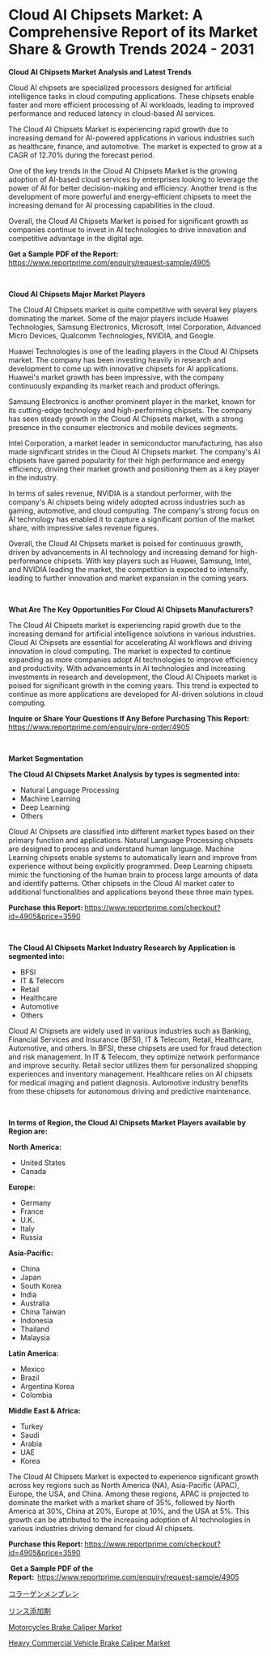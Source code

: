 <p><h1>Cloud AI Chipsets Market: A Comprehensive Report of its Market Share & Growth Trends 2024 - 2031</h1></p><p><strong>Cloud AI Chipsets Market Analysis and Latest Trends</strong></p>
<p><p>Cloud AI chipsets are specialized processors designed for artificial intelligence tasks in cloud computing applications. These chipsets enable faster and more efficient processing of AI workloads, leading to improved performance and reduced latency in cloud-based AI services.</p><p>The Cloud AI Chipsets Market is experiencing rapid growth due to increasing demand for AI-powered applications in various industries such as healthcare, finance, and automotive. The market is expected to grow at a CAGR of 12.70% during the forecast period.</p><p>One of the key trends in the Cloud AI Chipsets Market is the growing adoption of AI-based cloud services by enterprises looking to leverage the power of AI for better decision-making and efficiency. Another trend is the development of more powerful and energy-efficient chipsets to meet the increasing demand for AI processing capabilities in the cloud.</p><p>Overall, the Cloud AI Chipsets Market is poised for significant growth as companies continue to invest in AI technologies to drive innovation and competitive advantage in the digital age.</p></p>
<p><strong>Get a Sample PDF of the Report:&nbsp;</strong> <a href="https://www.reportprime.com/enquiry/request-sample/4905">https://www.reportprime.com/enquiry/request-sample/4905</a></p>
<p>&nbsp;</p>
<p><strong>Cloud AI Chipsets Major Market Players</strong></p>
<p><p>The Cloud AI Chipsets market is quite competitive with several key players dominating the market. Some of the major players include Huawei Technologies, Samsung Electronics, Microsoft, Intel Corporation, Advanced Micro Devices, Qualcomm Technologies, NVIDIA, and Google.</p><p>Huawei Technologies is one of the leading players in the Cloud AI Chipsets market. The company has been investing heavily in research and development to come up with innovative chipsets for AI applications. Huawei's market growth has been impressive, with the company continuously expanding its market reach and product offerings.</p><p>Samsung Electronics is another prominent player in the market, known for its cutting-edge technology and high-performing chipsets. The company has seen steady growth in the Cloud AI Chipsets market, with a strong presence in the consumer electronics and mobile devices segments.</p><p>Intel Corporation, a market leader in semiconductor manufacturing, has also made significant strides in the Cloud AI Chipsets market. The company's AI chipsets have gained popularity for their high performance and energy efficiency, driving their market growth and positioning them as a key player in the industry.</p><p>In terms of sales revenue, NVIDIA is a standout performer, with the company's AI chipsets being widely adopted across industries such as gaming, automotive, and cloud computing. The company's strong focus on AI technology has enabled it to capture a significant portion of the market share, with impressive sales revenue figures.</p><p>Overall, the Cloud AI Chipsets market is poised for continuous growth, driven by advancements in AI technology and increasing demand for high-performance chipsets. With key players such as Huawei, Samsung, Intel, and NVIDIA leading the market, the competition is expected to intensify, leading to further innovation and market expansion in the coming years.</p></p>
<p>&nbsp;</p>
<p><strong>What Are The Key Opportunities For Cloud AI Chipsets Manufacturers?</strong></p>
<p><p>The Cloud AI Chipsets market is experiencing rapid growth due to the increasing demand for artificial intelligence solutions in various industries. Cloud AI Chipsets are essential for accelerating AI workflows and driving innovation in cloud computing. The market is expected to continue expanding as more companies adopt AI technologies to improve efficiency and productivity. With advancements in AI technologies and increasing investments in research and development, the Cloud AI Chipsets market is poised for significant growth in the coming years. This trend is expected to continue as more applications are developed for AI-driven solutions in cloud computing.</p></p>
<p><strong>Inquire or Share Your Questions If Any Before Purchasing This Report:</strong> <a href="https://www.reportprime.com/enquiry/pre-order/4905">https://www.reportprime.com/enquiry/pre-order/4905</a></p>
<p>&nbsp;</p>
<p><strong>Market Segmentation</strong></p>
<p><strong>The Cloud AI Chipsets Market Analysis by types is segmented into:</strong></p>
<p><ul><li>Natural Language Processing</li><li>Machine Learning</li><li>Deep Learning</li><li>Others</li></ul></p>
<p><p>Cloud AI Chipsets are classified into different market types based on their primary function and applications. Natural Language Processing chipsets are designed to process and understand human language. Machine Learning chipsets enable systems to automatically learn and improve from experience without being explicitly programmed. Deep Learning chipsets mimic the functioning of the human brain to process large amounts of data and identify patterns. Other chipsets in the Cloud AI market cater to additional functionalities and applications beyond these three main types.</p></p>
<p><strong>Purchase this Report:&nbsp;</strong><a href="https://www.reportprime.com/checkout?id=4905&price=3590">https://www.reportprime.com/checkout?id=4905&price=3590</a></p>
<p>&nbsp;</p>
<p><strong>The Cloud AI Chipsets Market Industry Research by Application is segmented into:</strong></p>
<p><ul><li>BFSI</li><li>IT & Telecom</li><li>Retail</li><li>Healthcare</li><li>Automotive</li><li>Others</li></ul></p>
<p><p>Cloud AI Chipsets are widely used in various industries such as Banking, Financial Services and Insurance (BFSI), IT & Telecom, Retail, Healthcare, Automotive, and others. In BFSI, these chipsets are used for fraud detection and risk management. In IT & Telecom, they optimize network performance and improve security. Retail sector utilizes them for personalized shopping experiences and inventory management. Healthcare relies on AI chipsets for medical imaging and patient diagnosis. Automotive industry benefits from these chipsets for autonomous driving and predictive maintenance.</p></p>
<p>&nbsp;</p>
<p><strong>In terms of Region, the Cloud AI Chipsets Market Players available by Region are:</strong></p>
<p>
    <p> <strong> North America: </strong>
        <ul>
            <li>United States</li>
            <li>Canada</li>
        </ul>
        </p> 
    <p> <strong> Europe: </strong>
        <ul>
            <li>Germany</li>
            <li>France</li>
            <li>U.K.</li>
            <li>Italy</li>
            <li>Russia</li>
        </ul>
        </p> 
    <p> <strong> Asia-Pacific: </strong>
        <ul>
            <li>China</li>
            <li>Japan</li>
            <li>South Korea</li>
            <li>India</li>
            <li>Australia</li>
            <li>China Taiwan</li>
            <li>Indonesia</li>
            <li>Thailand</li>
            <li>Malaysia</li>
        </ul>
        </p> 
    <p> <strong> Latin America: </strong>
        <ul>
            <li>Mexico</li>
            <li>Brazil</li>
            <li>Argentina Korea</li>
            <li>Colombia</li>
        </ul>
        </p> 
    <p> <strong> Middle East & Africa: </strong>
        <ul>
            <li>Turkey</li>
            <li>Saudi</li>
            <li>Arabia</li>
            <li>UAE</li>
            <li>Korea</li>
        </ul>
    </p>
    </p>
<p><p>The Cloud AI Chipsets Market is expected to experience significant growth across key regions such as North America (NA), Asia-Pacific (APAC), Europe, the USA, and China. Among these regions, APAC is projected to dominate the market with a market share of 35%, followed by North America at 30%, China at 20%, Europe at 10%, and the USA at 5%. This growth can be attributed to the increasing adoption of AI technologies in various industries driving demand for cloud AI chipsets.</p></p>
<p><strong>Purchase this Report: </strong><a href="https://www.reportprime.com/checkout?id=4905&price=3590">https://www.reportprime.com/checkout?id=4905&price=3590</a></p>
<p>&nbsp;<strong>Get a Sample PDF of the Report:&nbsp;&nbsp;</strong><a href="https://www.reportprime.com/enquiry/request-sample/4905">https://www.reportprime.com/enquiry/request-sample/4905</a></p>
<p><strong></strong></p>
<p><p><a href="https://github.com/luffiazaza/Market-Research-Report-List-1/blob/main/323910515468.md">コラーゲンメンブレン</a></p><p><a href="https://github.com/avbqbctihcbe2/Market-Research-Report-List-1/blob/main/372888515467.md">リンス添加剤</a></p><p><a href="https://issuu.com/reportprime-2/docs/motorcycles-brake-caliper-market-size-2030.pptx">Motorcycles Brake Caliper Market</a></p><p><a href="https://issuu.com/reportprime-2/docs/heavy-commercial-vehicle-brake-caliper-market-size">Heavy Commercial Vehicle Brake Caliper Market</a></p></p>